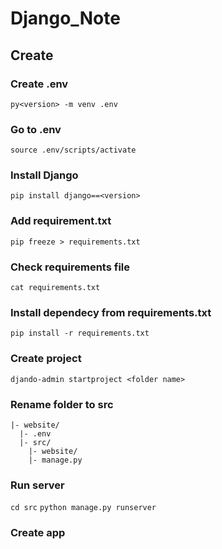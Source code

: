# Django_Note  
## Create  
### Create .env  
```py<version> -m venv .env```
### Go to .env
```source .env/scripts/activate```
### Install Django  
```pip install django==<version>```
### Add requirement.txt  
```pip freeze > requirements.txt```  
### Check requirements file  
```cat requirements.txt```   
### Install dependecy from requirements.txt  
```pip install -r requirements.txt```
### Create project  
```djando-admin startproject <folder name>```
### Rename folder to src
```
|- website/  
  |- .env  
  |- src/  
    |- website/  
    |- manage.py  
```  
### Run server  
```cd src```
```python manage.py runserver```
### Create app   
``````
  
